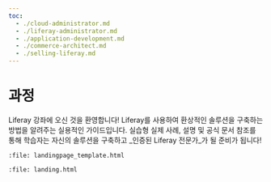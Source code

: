 ```yaml
---
toc:
  - ./cloud-administrator.md
  - ./liferay-administrator.md
  - ./application-development.md
  - ./commerce-architect.md
  - ./selling-liferay.md
---
```

# 과정

Liferay 강좌에 오신 것을 환영합니다! Liferay를 사용하여 환상적인 솔루션을 구축하는 방법을 알려주는 실용적인 가이드입니다. 실습형 실제 사례, 설명 및 공식 문서 참조를 통해 학습자는 자신의 솔루션을 구축하고 _인증된 Liferay 전문가_가 될 준비가 됩니다!

```{raw} html
:file: landingpage_template.html
```

```{raw} html
:file: landing.html
```
